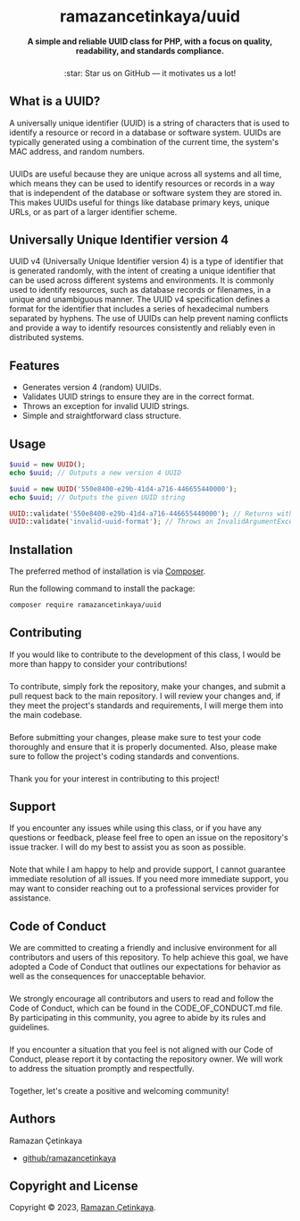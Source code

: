 <h1 align="center">ramazancetinkaya/uuid</h1>

<p align="center">
    <strong>A simple and reliable UUID class for PHP, with a focus on quality, readability, and standards compliance.</strong>
</p>

###

<p align="center">
    :star: Star us on GitHub — it motivates us a lot!
</p>

## What is a UUID?
A universally unique identifier (UUID) is a string of characters that is used to identify a resource or record in a database or software system. UUIDs are typically generated using a combination of the current time, the system's MAC address, and random numbers.

###

UUIDs are useful because they are unique across all systems and all time, which means they can be used to identify resources or records in a way that is independent of the database or software system they are stored in. This makes UUIDs useful for things like database primary keys, unique URLs, or as part of a larger identifier scheme.

## Universally Unique Identifier version 4

UUID v4 (Universally Unique Identifier version 4) is a type of identifier that is generated randomly, with the intent of creating a unique identifier that can be used across different systems and environments. It is commonly used to identify resources, such as database records or filenames, in a unique and unambiguous manner. The UUID v4 specification defines a format for the identifier that includes a series of hexadecimal numbers separated by hyphens. The use of UUIDs can help prevent naming conflicts and provide a way to identify resources consistently and reliably even in distributed systems.

## Features

- Generates version 4 (random) UUIDs.
- Validates UUID strings to ensure they are in the correct format.
- Throws an exception for invalid UUID strings.
- Simple and straightforward class structure.

## Usage

```php
$uuid = new UUID();
echo $uuid; // Outputs a new version 4 UUID

$uuid = new UUID('550e8400-e29b-41d4-a716-446655440000');
echo $uuid; // Outputs the given UUID string

UUID::validate('550e8400-e29b-41d4-a716-446655440000'); // Returns without error
UUID::validate('invalid-uuid-format'); // Throws an InvalidArgumentException
```

## Installation

The preferred method of installation is via [Composer](https://getcomposer.org/).

Run the following command to install the package:
```bash
composer require ramazancetinkaya/uuid
```

## Contributing
If you would like to contribute to the development of this class, I would be more than happy to consider your contributions!

###

To contribute, simply fork the repository, make your changes, and submit a pull request back to the main repository. I will review your changes and, if they meet the project's standards and requirements, I will merge them into the main codebase.

###

Before submitting your changes, please make sure to test your code thoroughly and ensure that it is properly documented. Also, please make sure to follow the project's coding standards and conventions.

###

Thank you for your interest in contributing to this project!

## Support
If you encounter any issues while using this class, or if you have any questions or feedback, please feel free to open an issue on the repository's issue tracker. I will do my best to assist you as soon as possible.

###

Note that while I am happy to help and provide support, I cannot guarantee immediate resolution of all issues. If you need more immediate support, you may want to consider reaching out to a professional services provider for assistance.

## Code of Conduct
We are committed to creating a friendly and inclusive environment for all contributors and users of this repository. To help achieve this goal, we have adopted a Code of Conduct that outlines our expectations for behavior as well as the consequences for unacceptable behavior.

###

We strongly encourage all contributors and users to read and follow the Code of Conduct, which can be found in the CODE_OF_CONDUCT.md file. By participating in this community, you agree to abide by its rules and guidelines.

###

If you encounter a situation that you feel is not aligned with our Code of Conduct, please report it by contacting the repository owner. We will work to address the situation promptly and respectfully.

###

Together, let's create a positive and welcoming community!

## Authors

Ramazan Çetinkaya

- [github/ramazancetinkaya](https://github.com/ramazancetinkaya)

## Copyright and License

Copyright © 2023, [Ramazan Çetinkaya](https://github.com/ramazancetinkaya).

